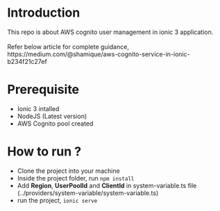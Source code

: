 <h1>Introduction</h1>
This repo is about AWS cognito user management in ionic 3 application. 
<br/><br/>
Refer below article for complete guidance, <br/>  
https://medium.com/@shamique/aws-cognito-service-in-ionic-b234f21c27ef

<h1>Prerequisite</h1>
<ul>
<li>Ionic 3 intalled</li>
<li>NodeJS (Latest version)</li>
<li>AWS Cognito pool created</li>
</ul>


<h1>How to run ?</h1>
<ul>
<li>Clone the project into your machine</li>
<li>Inside the project folder, run <code>npm install</code></li>
<li>Add <b>Region</b>, <b>UserPoolId</b> and <b>ClientId</b> in system-variable.ts file (../providers/system-variable/system-variable.ts)
<li>run the project, <code>ionic serve</code></li>
</ul>
